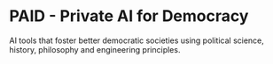 # PAID - Private AI for Democracy

AI tools that foster better democratic societies using political science, history, philosophy and engineering principles.